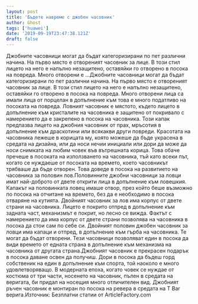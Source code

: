 ```yaml
---
layout: post
title: 'Бъдете навреме с джобен часовник'
author: Ghost
tags: ['huawei']
date: '2019-09-19T23:47:38.121Z'
draft: false
---
```


Джобните часовници могат да бъдат категоризирани по пет различни начина. На първо място е отвореният часовник за лице. В този стил лицето на него е напълно незащитено, оставяйки го отворено в посока на повреда. Много отворени е ...Джобните часовници могат да бъдат категоризирани по пет различни начина. На първо място е отвореният часовник за лице. В този стил лицето на него е напълно незащитено, оставяйки го отворено в посока на повреда. Много отворени лица са имали лица от порцелан в допълнение към това е много податливо на посоката на повреда. Ловният часовник е мястото, където лицето в допълнение към кристалите на часовника е защитено от покривало с намерението да е закрепено в посока на часовника. Този капак предпазва лицето на джобния часовник от прах, мръсотия в допълнение към драскотини или всякакви други повреди. Красотата на часовника лежеше в корицата му, която можеше да бъде украсена в средата на дизайна, или да носи нечии инициали или дори да може да носи снимката на любим човек във вътрешната корица. Това обаче пречеше в посоката на използването на часовника, тъй като всеки път, когато се нуждаеше от посоката на времето, което часовникът трябваше да бъде отворен. Това доведе в посока на развитието на часовника за половин лов.Половинните джобни часовници за ловци имат най-доброто от двете открити лица в допълнение към ловешкия. Капакът на половинката ловец имаше отвор, през който беше възможно по посока на отчитане на времето, без да е необходимо в посока отваряне на кутията. Двойният часовник за лов има корпус от двете страни на часовника. Лицето е покрито отпред в допълнение към задната част, механизмът е покрит, но лесно се вижда. Фактът с намерението да има корпус от двете страни позволява на часовника в посока да стои сам по себе си. Двойният половин джобен часовник за ловци има капаци и отпред, в допълнение към гърба на часовника. Те могат да бъдат отворени. Тези часовници позволяват един в посока да види времето от едната страна в допълнение към механизма на часовника от другата страна.Джобният часовник е прекрасен подарък в посока даване освен да получиш. Дори в посока да бъдеш горд собственик на един в допълнение към спорта, той наоколо е много удовлетворяващо. В модерната епоха, когато човек се нуждае от костюма от три части, носенето на часовник, пълен в средата на веригата, би придал на носещия много отличителен вид. Джобният ръчен часовник е монтиран по посока на ревера в средата на T Bar верига.Източник: Безплатни статии от ArticleFactory.com
